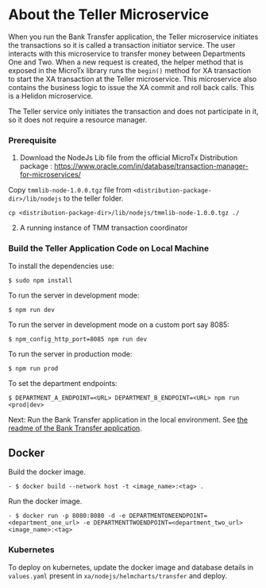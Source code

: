 # About the Teller Microservice

When you run the Bank Transfer application, the Teller microservice initiates the transactions so it is called a transaction initiator service. The user interacts with this microservice to transfer money between Departments One and Two. When a new request is created, the helper method that is exposed in the MicroTx library runs the `begin()` method for XA transaction to start the XA transaction at the Teller microservice. This microservice also contains the business logic to issue the XA commit and roll back calls. This is a Helidon microservice.

The Teller service only initiates the transaction and does not participate in it, so it does not require a resource manager.

### Prerequisite
1. Download the NodeJs Lib file from the official MicroTx Distribution package : https://www.oracle.com/in/database/transaction-manager-for-microservices/

Copy `tmmlib-node-1.0.0.tgz` file from `<distribution-package-dir>/lib/nodejs` to the teller folder.

```
cp <distribution-package-dir>/lib/nodejs/tmmlib-node-1.0.0.tgz ./
```

2. A running instance of TMM transaction coordinator

### Build the Teller Application Code on Local Machine
To install the dependencies use:

```
$ sudo npm install
```
To run the server in development mode:
```
$ npm run dev
```
To run the server in development mode on a custom port say 8085:
```
$ npm_config_http_port=8085 npm run dev
```

To run the server in production mode:
```
$ npm run prod
```
To set the department endpoints:
```
$ DEPARTMENT_A_ENDPOINT=<URL> DEPARTMENT_B_ENDPOINT=<URL> npm run <prod|dev>
```

Next: Run the Bank Transfer application in the local environment. See [the readme of the Bank Transfer application](../../readme.md#run-the-bank-transfer-application-to-transfer-an-amount).

## Docker
Build the docker image.
```
- $ docker build --network host -t <image_name>:<tag> .
```
Run the docker image.
```
- $ docker run -p 8080:8080 -d -e DEPARTMENTONEENDPOINT=<department_one_url> -e DEPARTMENTTWOENDPOINT=<department_two_url> <image_name>:<tag>
```

### Kubernetes
To deploy on kubernetes, update the docker image and database details in `values.yaml` present in `xa/nodejs/helmcharts/transfer` and deploy.